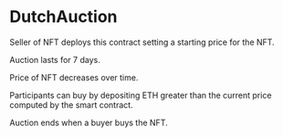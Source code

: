 # DutchAuction

Seller of NFT deploys this contract setting a starting price for the NFT.

Auction lasts for 7 days.

Price of NFT decreases over time.

Participants can buy by depositing ETH greater than the current price computed by the smart contract.

Auction ends when a buyer buys the NFT.
